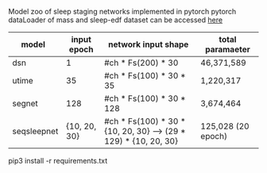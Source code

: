 Model zoo of sleep staging networks implemented in pytorch
pytorch dataLoader of mass and sleep-edf dataset can be accessed [here](https://drive.google.com/drive/folders/1ayevfsoN8pYUUKx4nTMHn6nVs3oIY5qI)


model    |  input epoch  | network input shape            | total paramaeter
---------|---------------|--------------------------------|-------------------
dsn      |        1      | #ch * Fs(200) * 30                 |   46,371,589
utime    |       35      | #ch * Fs(100) * 30 * 35            |    1,220,317
segnet   |      128      | #ch * Fs(100) * 30 * 128           |    3,674,464
seqsleepnet |   {10, 20, 30}      | #ch * Fs(100) * 30 * {10, 20, 30} --> (29 * 129) * {10, 20, 30} |      125,028 (20 epoch)

pip3 install -r requirements.txt
